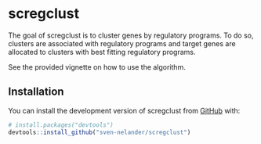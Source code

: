 # scregclust

The goal of scregclust is to cluster genes by regulatory programs. To do
so, clusters are associated with regulatory programs and target genes
are allocated to clusters with best fitting regulatory programs.

See the provided vignette on how to use the algorithm.

## Installation

You can install the development version of scregclust from
[GitHub](https://github.com/) with:

``` r
# install.packages("devtools")
devtools::install_github("sven-nelander/scregclust")
```
